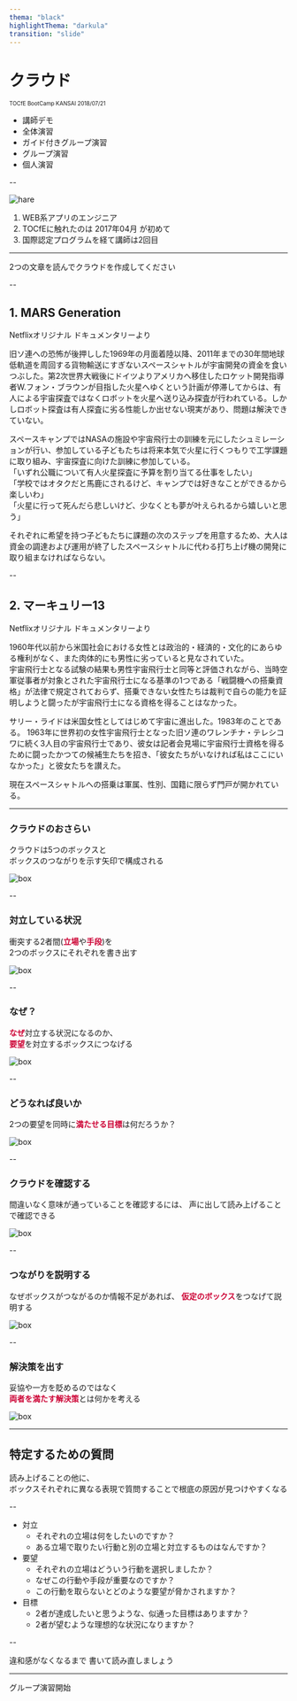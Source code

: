 ```yaml
---
thema: "black"
highlightThema: "darkula"
transition: "slide"
---
```


<!-- .slide: data-background-image="img/front_page.jpg" -->

# クラウド

<span style="font-size: 70%;">TOCfE BootCamp KANSAI 2018/07/21</span>

- 講師デモ <!-- .element: style="font-size: 70%;" -->
- 全体演習 <!-- .element: style="font-size: 70%;" -->
- ガイド付きグループ演習 <!-- .element: style="font-size: 70%;" -->
- グループ演習 <!-- .element: style="font-weight: 900;" -->
- 個人演習 <!-- .element: style="font-size: 70%;" -->


--

![hare](img/icon_20171009.jpg) <!-- .element height="10%" width="10%" align="left" -->

  1. WEB系アプリのエンジニア
  2. TOCfEに触れたのは 2017年04月 が初めて
  3. 国際認定プログラムを経て講師は2回目

---

2つの文章を読んでクラウドを作成してください

--

<!-- .slide: style="text-align: left; font-size: 60%;" -->

## 1. MARS Generation

Netflixオリジナル ドキュメンタリーより <!-- .element: style="font-size: 80%;" -->

旧ソ連への恐怖が後押しした1969年の月面着陸以降、2011年までの30年間地球低軌道を周回する貨物輸送にすぎないスペースシャトルが宇宙開発の資金を食いつぶした。第2次世界大戦後にドイツよりアメリカへ移住したロケット開発指導者W.フォン・ブラウンが目指した火星へゆくという計画が停滞してからは、有人による宇宙探査ではなくロボットを火星へ送り込み探査が行われている。しかしロボット探査は有人探査に劣る性能しか出せない現実があり、問題は解決できていない。

スペースキャンプではNASAの施設や宇宙飛行士の訓練を元にしたシュミレーションが行い、参加している子どもたちは将来本気で火星に行くつもりで工学課題に取り組み、宇宙探査に向けた訓練に参加している。  
「いずれ公職について有人火星探査に予算を割り当てる仕事をしたい」  
「学校ではオタクだと馬鹿にされるけど、キャンプでは好きなことができるから楽しいわ」  
「火星に行って死んだら悲しいけど、少なくとも夢が叶えられるから嬉しいと思う」

それぞれに希望を持つ子どもたちに課題の次のステップを用意するため、大人は資金の調達および運用が終了したスペースシャトルに代わる打ち上げ機の開発に取り組まなければならない。


--

<!-- .slide: style="text-align: left; font-size: 60%;" -->

## 2. マーキュリー13

Netflixオリジナル ドキュメンタリーより <!-- .element: style="font-size: 80%;" -->

1960年代以前から米国社会における女性とは政治的・経済的・文化的にあらゆる権利がなく、また肉体的にも男性に劣っていると見なされていた。  
宇宙飛行士となる試験の結果も男性宇宙飛行士と同等と評価されながら、当時空軍従事者が対象とされた宇宙飛行士になる基準の1つである「戦闘機への搭乗資格」が法律で規定されておらず、搭乗できない女性たちは裁判で自らの能力を証明しようと闘ったが宇宙飛行士になる資格を得ることはなかった。

サリー・ライドは米国女性としてはじめて宇宙に進出した。1983年のことである。
1963年に世界初の女性宇宙飛行士となった旧ソ連のワレンチナ・テレシコワに続く3人目の宇宙飛行士であり、彼女は記者会見場に宇宙飛行士資格を得るために闘ったかつての候補生たちを招き、「彼女たちがいなければ私はここにいなかった」と彼女たちを讃えた。

現在スペースシャトルへの搭乗は軍属、性別、国籍に限らず門戸が開かれている。

---

### クラウドのおさらい

クラウドは5つのボックスと  
ボックスのつながりを示す矢印で構成される

![box](img/blank_box.jpg) <!-- .element height="80%" width="80%" style="border: none;" -->

--

### 対立している状況

衝突する2者間(<span style="color: #c03; font-weight: 900;">立場</span>や<span style="color: #c03; font-weight: 900;">手段</span>)を  
2つのボックスにそれぞれを書き出す

![box](img/hightlight_right.jpg) <!-- .element height="80%" width="80%" style="border: none;" -->

--

### なぜ？

<span style="color: #c03; font-weight: 900;">なぜ</span>対立する状況になるのか、  
<span style="color: #c03; font-weight: 900;">要望</span>を対立するボックスにつなげる

![box](img/hightlight_center.jpg) <!-- .element height="80%" width="80%" style="border: none;" -->

--

### どうなれば良いか

2つの要望を同時に<span style="color: #c03; font-weight: 900;">満たせる目標</span>は何だろうか？

![box](img/hightlight_left.jpg) <!-- .element height="80%" width="80%" style="border: none;" -->

--

### クラウドを確認する

間違いなく意味が通っていることを確認するには、
声に出して読み上げることで確認できる

![box](img/finish.jpg) <!-- .element height="70%" width="70%" style="border: none;" -->

--

### つながりを説明する

なぜボックスがつながるのか情報不足があれば、
<span  style="color: #c03; font-weight: 900;">仮定のボックス</span>をつなげて説明する

![box](img/plus.jpg) <!-- .element height="80%" width="80%" style="border: none;" -->

--

### 解決策を出す

妥協や一方を貶めるのではなく  
<span  style="color: #c03; font-weight: 900;">両者を満たす解決策</span>とは何かを考える

![box](img/anser.jpg) <!-- .element height="80%" width="80%" style="border: none;" -->

---


## 特定するための質問

読み上げることの他に、  
ボックスそれぞれに異なる表現で質問することで根底の原因が見つけやすくなる

--

<!-- .slide: style="font-size: 90%;" -->

- 対立
  + それぞれの立場は何をしたいのですか？  <!-- .element: class="fragment" -->
  + ある立場で取りたい行動と別の立場と対立するものはなんですか？  <!-- .element: class="fragment" -->
- 要望
  + それぞれの立場はどういう行動を選択しましたか？  <!-- .element: class="fragment" -->
  + なぜこの行動や手段が重要なのですか？  <!-- .element: class="fragment" -->
  + この行動を取らないとどのような要望が脅かされますか？  <!-- .element: class="fragment" -->
- 目標
  + 2者が達成したいと思うような、似通った目標はありますか？  <!-- .element: class="fragment" -->
  + 2者が望むような理想的な状況になりますか？  <!-- .element: class="fragment" -->

--

違和感がなくなるまで
書いて読み直しましょう

---

グループ演習開始
